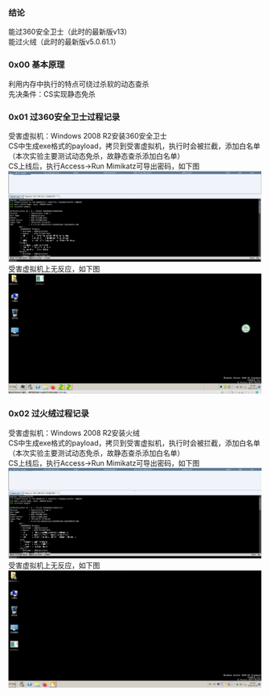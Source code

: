 ### 结论
能过360安全卫士（此时的最新版v13）  
能过火绒（此时的最新版v5.0.61.1）

### 0x00 基本原理
利用内存中执行的特点可绕过杀软的动态查杀  
先决条件：CS实现静态免杀

### 0x01 过360安全卫士过程记录
受害虚拟机：Windows 2008 R2安装360安全卫士  
CS中生成exe格式的payload，拷贝到受害虚拟机，执行时会被拦截，添加白名单（本次实验主要测试动态免杀，故静态查杀添加白名单）  
CS上线后，执行Access->Run Mimikatz可导出密码，如下图  
![image](./pic/0.png)  
受害虚拟机上无反应，如下图  
![image](./pic/1.png)

### 0x02 过火绒过程记录
受害虚拟机：Windows 2008 R2安装火绒  
CS中生成exe格式的payload，拷贝到受害虚拟机，执行时会被拦截，添加白名单（本次实验主要测试动态免杀，故静态查杀添加白名单）  
CS上线后，执行Access->Run Mimikatz可导出密码，如下图  
![image](./pic/2.png)  
受害虚拟机上无反应，如下图  
![image](./pic/3.png)
